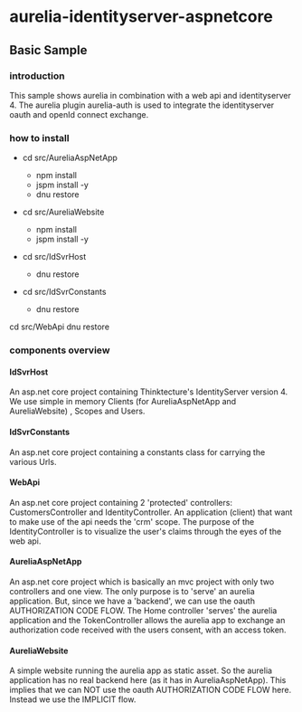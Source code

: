 # aurelia-identityserver-aspnetcore
## Basic Sample
### introduction
This sample shows aurelia in combination with a web api and identityserver 4. The aurelia plugin aurelia-auth is used to integrate the identityserver oauth and openId connect exchange.
### how to install
  * cd src/AureliaAspNetApp
    * npm install
    * jspm install -y
    * dnu restore
  
  * cd src/AureliaWebsite
    * npm install
    * jspm install -y
  
  * cd src/IdSvrHost
    * dnu restore
  
  * cd src/IdSvrConstants
    * dnu restore
  
  cd src/WebApi
  dnu restore

### components overview
#### IdSvrHost
An asp.net core project containing Thinktecture's IdentityServer version 4. We use simple in memory Clients (for AureliaAspNetApp and AureliaWebsite) , Scopes and Users. 
#### IdSvrConstants
An asp.net core project containing a constants class for carrying the various Urls.
#### WebApi
An asp.net core project containing 2 'protected' controllers: CustomersController and IdentityController. An application (client) that want to make use of the api needs the 'crm' scope. The purpose of the IdentityController is to visualize the user's claims through the eyes of the web api.
#### AureliaAspNetApp
An asp.net core project which is basically an mvc project with only two controllers and one view. The only purpose is to 'serve' an aurelia application. But, since we have a 'backend', we can use the oauth AUTHORIZATION CODE FLOW. The Home controller 'serves' the aurelia application and the TokenController allows the aurelia app to exchange an authorization code received with the users consent, with an access token.
#### AureliaWebsite
A simple website running the aurelia app as static asset. So the aurelia application has no real backend here (as it has in AureliaAspNetApp). This implies that we can NOT use the oauth AUTHORIZATION CODE FLOW here. Instead we use the IMPLICIT flow.
